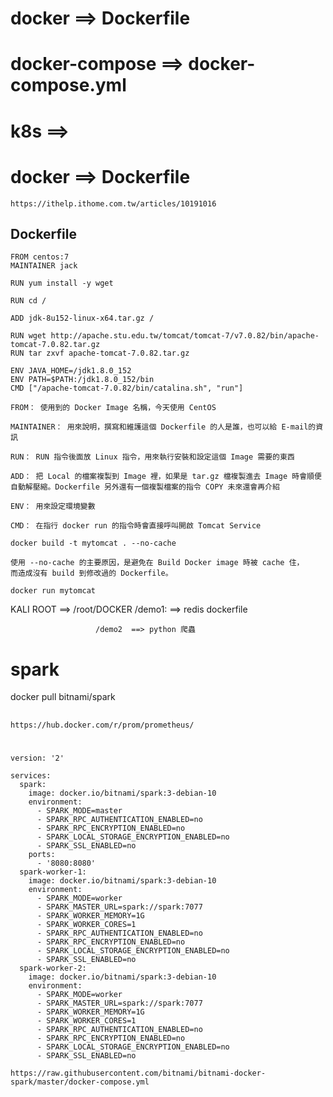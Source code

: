 
# docker ==> Dockerfile

# docker-compose ==> docker-compose.yml

# k8s ==> 

# docker ==> Dockerfile
```
https://ithelp.ithome.com.tw/articles/10191016
```
## Dockerfile
```
FROM centos:7
MAINTAINER jack

RUN yum install -y wget

RUN cd /

ADD jdk-8u152-linux-x64.tar.gz /

RUN wget http://apache.stu.edu.tw/tomcat/tomcat-7/v7.0.82/bin/apache-tomcat-7.0.82.tar.gz
RUN tar zxvf apache-tomcat-7.0.82.tar.gz

ENV JAVA_HOME=/jdk1.8.0_152
ENV PATH=$PATH:/jdk1.8.0_152/bin
CMD ["/apache-tomcat-7.0.82/bin/catalina.sh", "run"]
```
```
FROM： 使用到的 Docker Image 名稱，今天使用 CentOS

MAINTAINER： 用來說明，撰寫和維護這個 Dockerfile 的人是誰，也可以給 E-mail的資訊

RUN： RUN 指令後面放 Linux 指令，用來執行安裝和設定這個 Image 需要的東西

ADD： 把 Local 的檔案複製到 Image 裡，如果是 tar.gz 檔複製進去 Image 時會順便自動解壓縮。Dockerfile 另外還有一個複製檔案的指令 COPY 未來還會再介紹

ENV： 用來設定環境變數

CMD： 在指行 docker run 的指令時會直接呼叫開啟 Tomcat Service
```
```
docker build -t mytomcat . --no-cache

使用 --no-cache 的主要原因，是避免在 Build Docker image 時被 cache 住，
而造成沒有 build 到修改過的 Dockerfile。
```
```
docker run mytomcat
```



KALI ROOT ==> /root/DOCKER
                       /demo1: ==> redis
                         dockerfile
                         
                       /demo2  ==> python 爬蟲                    

# spark

docker pull bitnami/spark

##
```
https://hub.docker.com/r/prom/prometheus/
```
#
```
version: '2'

services:
  spark:
    image: docker.io/bitnami/spark:3-debian-10
    environment:
      - SPARK_MODE=master
      - SPARK_RPC_AUTHENTICATION_ENABLED=no
      - SPARK_RPC_ENCRYPTION_ENABLED=no
      - SPARK_LOCAL_STORAGE_ENCRYPTION_ENABLED=no
      - SPARK_SSL_ENABLED=no
    ports:
      - '8080:8080'
  spark-worker-1:
    image: docker.io/bitnami/spark:3-debian-10
    environment:
      - SPARK_MODE=worker
      - SPARK_MASTER_URL=spark://spark:7077
      - SPARK_WORKER_MEMORY=1G
      - SPARK_WORKER_CORES=1
      - SPARK_RPC_AUTHENTICATION_ENABLED=no
      - SPARK_RPC_ENCRYPTION_ENABLED=no
      - SPARK_LOCAL_STORAGE_ENCRYPTION_ENABLED=no
      - SPARK_SSL_ENABLED=no
  spark-worker-2:
    image: docker.io/bitnami/spark:3-debian-10
    environment:
      - SPARK_MODE=worker
      - SPARK_MASTER_URL=spark://spark:7077
      - SPARK_WORKER_MEMORY=1G
      - SPARK_WORKER_CORES=1
      - SPARK_RPC_AUTHENTICATION_ENABLED=no
      - SPARK_RPC_ENCRYPTION_ENABLED=no
      - SPARK_LOCAL_STORAGE_ENCRYPTION_ENABLED=no
      - SPARK_SSL_ENABLED=no

https://raw.githubusercontent.com/bitnami/bitnami-docker-spark/master/docker-compose.yml
```
